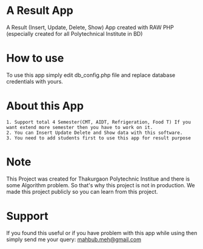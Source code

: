 # A Result App
A Result (Insert, Update, Delete, Show) App created with RAW PHP (especially created for all Polytechnical Institute in BD)
# How to use
To use this app simply edit db_config.php file and replace database credentials with yours.
# About this App
	1. Support total 4 Semester(CMT, AIDT, Refrigeration, Food T) If you want extend more semester then you have to work on it.
	2. You can Insert Update Delete and Show data with this software.
	3. You need to add students first to use this app for result purpose
	
# Note
This Project was created for Thakurgaon Polytechnic Institue and there is some Algorithm problem. So that's why this project is not in production. We made this project publicly so you can learn from this project.
# Support
If you found this useful or if you have problem with this app while using then simply send me your query: mahbub.meh@gmail.com
